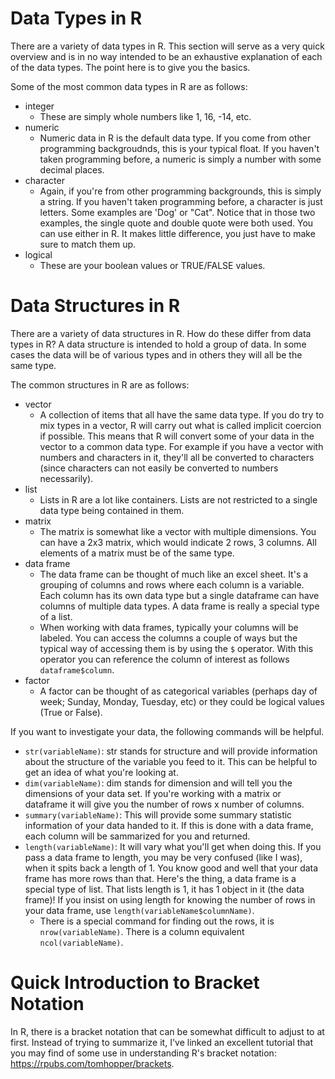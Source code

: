# Data Types in R
  There are a variety of data types in R. This section will serve as a very quick overview and is in no way intended to be an exhaustive explanation of each of the data types. The point here is to give you the basics.
  
  Some of the most common data types in R are as follows:
  - integer
    - These are simply whole numbers like 1, 16, -14, etc.
  - numeric 
    - Numeric data in R is the default data type. If you come from other programming backgroudnds, this is your typical float. If you haven't taken programming before, a numeric is simply a number with some decimal places.
  - character
    - Again, if you're from other programming backgrounds, this is simply a string. If you haven't taken programming before, a character is just letters. Some examples are 'Dog' or "Cat". Notice that in those two examples, the single quote and double quote were both used. You can use either in R. It makes little difference, you just have to make sure to match them up.
  - logical
    - These are your boolean values or TRUE/FALSE values.

# Data Structures in R
  There are a variety of data structures in R. How do these differ from data types in R? A data structure is intended to hold a group of data. In some cases the data will be of various types and in others they will all be the same type.

  The common structures in R are as follows:
  - vector
    - A collection of items that all have the same data type. If you do try to mix types in a vector, R will carry out what is called implicit coercion if possible. This means that R will convert some of your data in the vector to a common data type. For example if you have a vector with numbers and characters in it, they'll all be converted to characters (since characters can not easily be converted to numbers necessarily).
  - list
    - Lists in R are a lot like containers. Lists are not restricted to a single data type being contained in them. 
  - matrix
    - The matrix is somewhat like a vector with multiple dimensions. You can have a 2x3 matrix, which would indicate 2 rows, 3 columns. All elements of a matrix must be of the same type.
  - data frame
    - The data frame can be thought of much like an excel sheet. It's a grouping of columns and rows where each column is a variable. Each
    column has its own data type but a single dataframe can have columns of multiple data types. A data frame is really a special type of a list.
    - When working with data frames, typically your columns will be labeled. You can access the columns a couple of ways but the typical way of accessing them is by using the `$` operator. With this operator you can reference the column of interest as follows `dataframe$column`.
  - factor
    - A factor can be thought of as categorical variables (perhaps day of week; Sunday, Monday, Tuesday, etc) or they could be logical values (True or False). 

  If you want to investigate your data, the following commands will be helpful.

  - `str(variableName)`: str stands for structure and will provide information about the structure of the variable you feed to it. This can be helpful to get an idea of what you're looking at.
  - `dim(variableName)`: dim stands for dimension and will tell you the dimensions of your data set. If you're working with a matrix or dataframe it will give you the number of rows x number of columns.
  - `summary(variableName)`: This will provide some summary statistic information of your data handed to it. If this is done with a data frame, each column will be sammarized for you and returned.
  - `length(variableName)`: It will vary what you'll get when doing this. If you pass a data frame to length, you may be very confused (like I was), when it spits back a length of 1. You know good and well that your data frame has more rows than that. Here's the thing, a data frame is a special type of list. That lists length is 1, it has 1 object in it (the data frame)! If you insist on using length for knowing the number of rows in your data frame, use `length(variableName$columnName)`. 
    - There is a special command for finding out the rows, it is `nrow(variableName)`. There is a column equivalent `ncol(variableName)`.
  
# Quick Introduction to Bracket Notation
  In R, there is a bracket notation that can be somewhat difficult to adjust to at first. Instead of trying to summarize it, I've linked an excellent tutorial that you may find of some use in understanding R's bracket notation: https://rpubs.com/tomhopper/brackets. 
